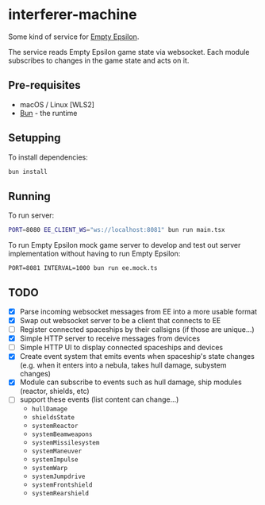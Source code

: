 # interferer-machine

Some kind of service for [Empty Epsilon](https://github.com/daid/EmptyEpsilon).

The service reads Empty Epsilon game state via websocket. Each module subscribes
to changes in the game state and acts on it.

## Pre-requisites

- macOS / Linux [WLS2]
- [Bun](https://bun.sh) - the runtime

## Setupping

To install dependencies:

```sh
bun install
```

## Running

To run server:

```sh
PORT=8080 EE_CLIENT_WS="ws://localhost:8081" bun run main.tsx
```

To run Empty Epsilon mock game server to develop and test out server
implementation without having to run Empty Epsilon:

```
PORT=8081 INTERVAL=1000 bun run ee.mock.ts
```

## TODO

- [x] Parse incoming websocket messages from EE into a more usable format
- [x] Swap out websocket server to be a client that connects to EE
- [ ] Register connected spaceships by their callsigns (if those are unique...)
- [x] Simple HTTP server to receive messages from devices
- [ ] Simple HTTP UI to display connected spaceships and devices
- [x] Create event system that emits events when spaceship's state changes (e.g.
      when it enters into a nebula, takes hull damage, subystem changes)
- [x] Module can subscribe to events such as hull damage, ship modules (reactor,
      shields, etc)
- [ ] support these events (list content can change...)
  - `hullDamage`
  - `shieldsState`
  - `systemReactor`
  - `systemBeamweapons`
  - `systemMissilesystem`
  - `systemManeuver`
  - `systemImpulse`
  - `systemWarp`
  - `systemJumpdrive`
  - `systemFrontshield`
  - `systemRearshield`
